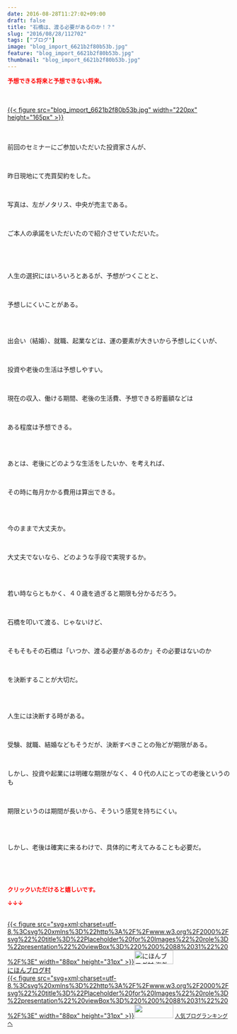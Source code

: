 ```yaml
---
date: 2016-08-28T11:27:02+09:00
draft: false
title: "石橋は、渡る必要があるのか！？"
slug: "2016/08/28/112702"
tags: ["ブログ"]
image: "blog_import_6621b2f80b53b.jpg"
feature: "blog_import_6621b2f80b53b.jpg"
thumbnail: "blog_import_6621b2f80b53b.jpg"
---
```

<p><font color="#ff0000" size="2"><strong>予想できる将来と予想できない将来。</strong></font></p><br/><br/><a href="blog_import_6621b2f95f131.jpg">{{< figure src="blog_import_6621b2f80b53b.jpg" width="220px" height="165px" >}}</a><br/><br/><br/><p>前回のセミナーにご参加いただいた投資家さんが、<br/></p><br/><p>昨日現地にて売買契約をした。</p><br/><p>写真は、左がノタリス、中央が売主である。</p><br/><p>ご本人の承諾をいただいたので紹介させていただいた。</p><p><br/></p><br/><p>人生の選択にはいろいろとあるが、予想がつくことと、</p><br/><p>予想しにくいことがある。</p><br/><br/><p>出会い（結婚）、就職、起業などは、運の要素が大きいから予想しにくいが、</p><br/><p>投資や老後の生活は予想しやすい。</p><br/><p>現在の収入、働ける期間、老後の生活費、予想できる貯蓄額などは</p><br/><p>ある程度は予想できる。</p><br/><br/><p>あとは、老後にどのような生活をしたいか、を考えれば、</p><br/><p>その時に毎月かかる費用は算出できる。</p><br/><br/><p>今のままで大丈夫か。</p><br/><p>大丈夫でないなら、どのような手段で実現するか。</p><br/><br/><p>若い時ならともかく、４０歳を過ぎると期限も分かるだろう。</p><br/><p>石橋を叩いて渡る、じゃないけど、</p><br/><p>そもそもその石橋は「いつか、渡る必要があるのか」その必要はないのか</p><br/><p>を決断することが大切だ。</p><br/><br/><p>人生には決断する時がある。</p><br/><p>受験、就職、結婚などもそうだが、決断すべきことの殆どが期限がある。</p><br/><p>しかし、投資や起業には明確な期限がなく、４０代の人にとっての老後というのも</p><br/><p>期限というのは期間が長いから、そういう感覚を持ちにくい。</p><br/><br/><p>しかし、老後は確実に来るわけで、具体的に考えてみることも必要だ。</p><br/><p><br/></p><p><font color="#ff0000" size="2"><strong>クリックいただけると嬉しいです。<br/></strong></font></p><p><font color="#ff0000" size="2"><strong>↓↓↓</strong></font></p><p><br/><a href="ranking.html?p_cid=01260127" target="_blank">{{< figure src="svg+xml;charset=utf-8,%3Csvg%20xmlns%3D%22http%3A%2F%2Fwww.w3.org%2F2000%2Fsvg%22%20title%3D%22Placeholder%20for%20Images%22%20role%3D%22presentation%22%20viewBox%3D%220%200%2088%2031%22%20%2F%3E" width="88px" height="31px" >}}<noscript><img border="0" alt="にほんブログ村 海外生活ブログ バリ島情報へ" src="https://img-proxy.blog-video.jp/images?url=http%3A%2F%2Foverseas.blogmura.com%2Fbali%2Fimg%2Fbali88_31.gif" width="88" height="31"></noscript></a><br/><a href="ranking.html?p_cid=01260127" target="_blank">にほんブログ村</a> <br/><a title="人気ブログランキングへ" href="link.php?1804582">{{< figure src="svg+xml;charset=utf-8,%3Csvg%20xmlns%3D%22http%3A%2F%2Fwww.w3.org%2F2000%2Fsvg%22%20title%3D%22Placeholder%20for%20Images%22%20role%3D%22presentation%22%20viewBox%3D%220%200%2088%2031%22%20%2F%3E" width="88px" height="31px" >}}<noscript><img border="0" src="https://blog.with2.net/img/banner/banner_22.gif" width="88" height="31"></noscript></a> <a style="FONT-SIZE: 12px" href="link.php?1804582">人気ブログランキングへ</a> </p>

